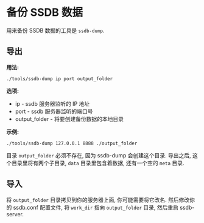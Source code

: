# 备份 SSDB 数据

用来备份 SSDB 数据的工具是 ```ssdb-dump```.

## 导出

__用法:__

    ./tools/ssdb-dump ip port output_folder

__选项:__

* ip - ssdb 服务器监听的 IP 地址
* port - ssdb 服务器监听的端口号
* output_folder - 将要创建备份数据的本地目录

__示例:__

	./tools/ssdb-dump 127.0.0.1 8888 ./output_folder

目录 ```output_folder``` 必须不存在, 因为 ssdb-dump 会创建这个目录. 导出之后, 这个目录里将有两个子目录, ```data``` 目录里包含着数据, 还有一个空的 ```meta``` 目录.

## 导入

将 ```output_folder``` 目录拷贝到你的服务器上面, 你可能需要将它改名. 然后修改你的 ssdb.conf 配置文件, 将 ```work_dir``` 指向 ```output_folder``` 目录, 然后重启 ssdb-server.
